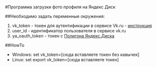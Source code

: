 #Программа загрузки фото профиля на Яндекс Диск

##Необходимо задать переменные окружения:
1. vk_token - токен для аутентификации в сервисе Vk.ru - [инструкция](https://docs.google.com/document/d/1_xt16CMeaEir-tWLbUFyleZl6woEdJt-7eyva1coT3w/edit)
2. user_id - идентификатор пользователя в сервисе vk.ru
3. ya_oauth_token - токен с [Полигона Яндекс.Диска](https://yandex.ru/dev/disk/poligon/)

##HowTo
- Windows: set vk_token=[сюда вставляете токен без кавычек]
- Linux: set export vk_token=[сюда вставляете токен]